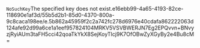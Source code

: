 <?xml version="1.0" encoding="UTF-8"?>
<Error><Code>NoSuchKey</Code><Message>The specified key does not exist.</Message><Key>e16ebb99-4a65-4193-82ce-118690e1af3d/55b5d2b1-85d0-4370-800a-9c8caca198ee/e.5b862a45959f2c2a742fc278d6976e40cdafa862222063d124afe92d99a6ce1a1eef95782410</Key><RequestId>4MRKV5VSVBWERJN7</RequestId><HostId>Eg2EPQvvn+BNvyzjRyiAUm3taFH5cci42qoaTkYkX8SejKoyTIcj9K7OfOBwZyXGyBy2e4Bu8cM=</HostId></Error>